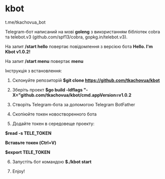 # kbot

t.me/tkachovua_bot

Telegram-бот написаний на мові <b>goleng</b> з використанням бібліотек cobra та telebot.v3 (github.com/spf13/cobra, gopkg.in/telebot.v3).

На запит <b>/start hello</b> повертає повідомлення з версією бота <b>Hello. I'm Kbot v1.0.2!</b>

На запит <b>/start menu</b> повертає <b>menu</b>

Інструкція з встановлення:

1. Склонуйте репозиторій <b>$git clone https://github.com/tkachovua/kbot</b>

2. Зберіть проект <b>$go build -ldflags "-X="github.com/tkachovua/kbot/cmd.appVersion=v1.0.2</b>

3. Створіть Telegram-бота за допомогою Telegram BotFather 

4. Скопіюйте токен новостворенного бота

5. Додайте токен в середовеще проекту:

<b>$read -s TELE_TOKEN</b>

<b>Вставьте токен (Ctrl+V)</b>

<b>$export TELE_TOKEN</b>

6. Запустіть бот командою <b>$./kbot start</b>

7. Enjoy!